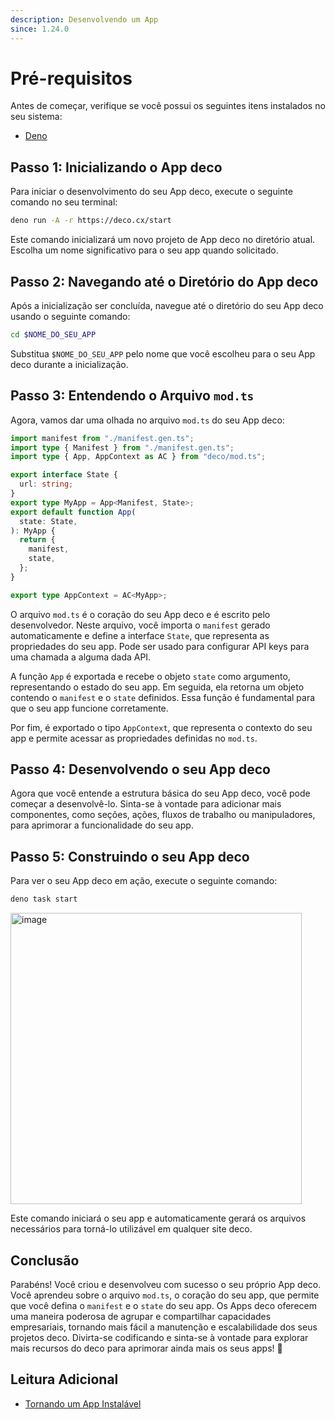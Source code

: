 ```yaml
---
description: Desenvolvendo um App
since: 1.24.0
---
```


# Pré-requisitos

Antes de começar, verifique se você possui os seguintes itens instalados no seu
sistema:

- [Deno](https://deno.land/)

## Passo 1: Inicializando o App deco

Para iniciar o desenvolvimento do seu App deco, execute o seguinte comando no
seu terminal:

```bash
deno run -A -r https://deco.cx/start
```

Este comando inicializará um novo projeto de App deco no diretório atual.
Escolha um nome significativo para o seu app quando solicitado.

## Passo 2: Navegando até o Diretório do App deco

Após a inicialização ser concluída, navegue até o diretório do seu App deco
usando o seguinte comando:

```bash
cd $NOME_DO_SEU_APP
```

Substitua `$NOME_DO_SEU_APP` pelo nome que você escolheu para o seu App deco
durante a inicialização.

## Passo 3: Entendendo o Arquivo `mod.ts`

Agora, vamos dar uma olhada no arquivo `mod.ts` do seu App deco:

```ts
import manifest from "./manifest.gen.ts";
import type { Manifest } from "./manifest.gen.ts";
import type { App, AppContext as AC } from "deco/mod.ts";

export interface State {
  url: string;
}
export type MyApp = App<Manifest, State>;
export default function App(
  state: State,
): MyApp {
  return {
    manifest,
    state,
  };
}

export type AppContext = AC<MyApp>;
```

O arquivo `mod.ts` é o coração do seu App deco e é escrito pelo desenvolvedor.
Neste arquivo, você importa o `manifest` gerado automaticamente e define a
interface `State`, que representa as propriedades do seu app. Pode ser usado
para configurar API keys para uma chamada a alguma dada API.

A função `App` é exportada e recebe o objeto `state` como argumento,
representando o estado do seu app. Em seguida, ela retorna um objeto contendo o
`manifest` e o `state` definidos. Essa função é fundamental para que o seu app
funcione corretamente.

Por fim, é exportado o tipo `AppContext`, que representa o contexto do seu app e
permite acessar as propriedades definidas no `mod.ts`.

## Passo 4: Desenvolvendo o seu App deco

Agora que você entende a estrutura básica do seu App deco, você pode começar a
desenvolvê-lo. Sinta-se à vontade para adicionar mais componentes, como seções,
ações, fluxos de trabalho ou manipuladores, para aprimorar a funcionalidade do
seu app.

## Passo 5: Construindo o seu App deco

Para ver o seu App deco em ação, execute o seguinte comando:

```bash
deno task start
```

<img width="466" alt="image" src="https://github.com/deco-sites/starting/assets/5839364/a0dfa130-91e0-4542-84e6-29d4539c7cff">

Este comando iniciará o seu app e automaticamente gerará os arquivos necessários
para torná-lo utilizável em qualquer site deco.

## Conclusão

Parabéns! Você criou e desenvolveu com sucesso o seu próprio App deco. Você
aprendeu sobre o arquivo `mod.ts`, o coração do seu app, que permite que você
defina o `manifest` e o `state` do seu app. Os Apps deco oferecem uma maneira
poderosa de agrupar e compartilhar capacidades empresariais, tornando mais fácil
a manutenção e escalabilidade dos seus projetos deco. Divirta-se codificando e
sinta-se à vontade para explorar mais recursos do deco para aprimorar ainda mais
os seus apps! 🚀

## Leitura Adicional

- [Tornando um App Instalável](/docs/en/developing-capabilities/apps/making-an-app-installable)

